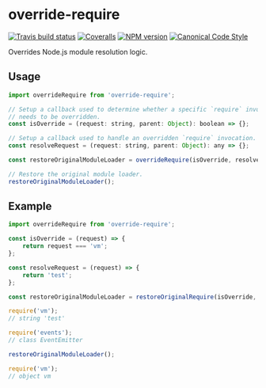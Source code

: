 # override-require

[![Travis build status](http://img.shields.io/travis/gajus/override-require/master.svg?style=flat-square)](https://travis-ci.org/gajus/override-require)
[![Coveralls](https://img.shields.io/coveralls/gajus/override-require.svg?style=flat-square)](https://github.com/gajus/override-require)
[![NPM version](http://img.shields.io/npm/v/override-require.svg?style=flat-square)](https://www.npmjs.org/package/override-require)
[![Canonical Code Style](https://img.shields.io/badge/code%20style-canonical-blue.svg?style=flat-square)](https://github.com/gajus/canonical)

Overrides Node.js module resolution logic.

## Usage

```js
import overrideRequire from 'override-require';

// Setup a callback used to determine whether a specific `require` invocation
// needs to be overridden.
const isOverride = (request: string, parent: Object): boolean => {};

// Setup a callback used to handle an overridden `require` invocation.
const resolveRequest = (request: string, parent: Object): any => {};

const restoreOriginalModuleLoader = overrideRequire(isOverride, resolveRequest);

// Restore the original module loader.
restoreOriginalModuleLoader();
```

## Example

```js
import overrideRequire from 'override-require';

const isOverride = (request) => {
	return request === 'vm';
};

const resolveRequest = (request) => {
	return 'test';
};

const restoreOriginalModuleLoader = restoreOriginalRequire(isOverride, resolveRequest);

require('vm');
// string 'test'

require('events');
// class EventEmitter

restoreOriginalModuleLoader();

require('vm');
// object vm
```
